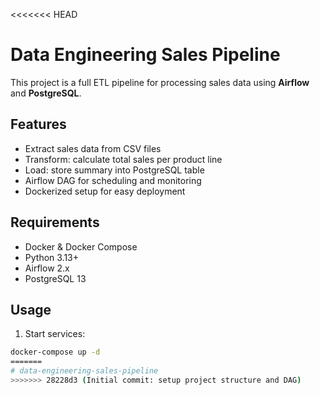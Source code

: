 <<<<<<< HEAD

# Data Engineering Sales Pipeline

This project is a full ETL pipeline for processing sales data using **Airflow** and **PostgreSQL**.

## Features
- Extract sales data from CSV files
- Transform: calculate total sales per product line
- Load: store summary into PostgreSQL table
- Airflow DAG for scheduling and monitoring
- Dockerized setup for easy deployment

## Requirements
- Docker & Docker Compose
- Python 3.13+
- Airflow 2.x
- PostgreSQL 13

## Usage
1. Start services:
```bash
docker-compose up -d
=======
# data-engineering-sales-pipeline
>>>>>>> 28228d3 (Initial commit: setup project structure and DAG)

